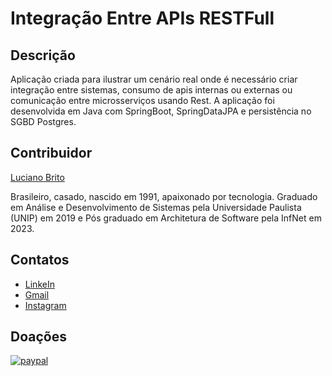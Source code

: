 # Integração Entre APIs RESTFull

## Descrição

Aplicação criada para ilustrar um cenário real onde é necessário criar integração entre sistemas, consumo de apis internas ou externas ou comunicação entre microsserviços usando Rest. A aplicação foi desenvolvida em Java com SpringBoot, SpringDataJPA e persistência no SGBD Postgres.


## Contribuidor

[Luciano Brito](https://github.com/lucianobritodev)

Brasileiro, casado, nascido em 1991, apaixonado por tecnologia. Graduado em Análise e Desenvolvimento de Sistemas pela Universidade Paulista (UNIP) em 2019 e Pós graduado em Architetura de Software pela InfNet em 2023. 


## Contatos

- [LinkeIn](https://www.linkedin.com/in/luciano-brito-dev)
- [Gmail](mailto:lucianobrito.dev@gmail.com)
- [Instagram](https://www.instagram.com/lucianobrito.dev)


## Doações

[![paypal](https://www.paypalobjects.com/en_US/i/btn/btn_donateCC_LG.gif)](https://www.paypal.com/donate/?hosted_button_id=SX3L4N89M8ZRW)
